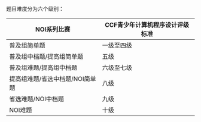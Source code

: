 题目难度分为六个级别： 

|NOI系列比赛|CCF青少年计算机程序设计评级标准|  
|---|---|  
|普及组简单题|一级至四级|  
|普及组中档题/提高组简单题|五级|  
|普及组难题/提高组中档题|六级至七级|  
|提高组难题/省选中档题/NOI简单题|八级|  
|省选难题/NOI中档题|九级|  
|NOI难题|十级|  

